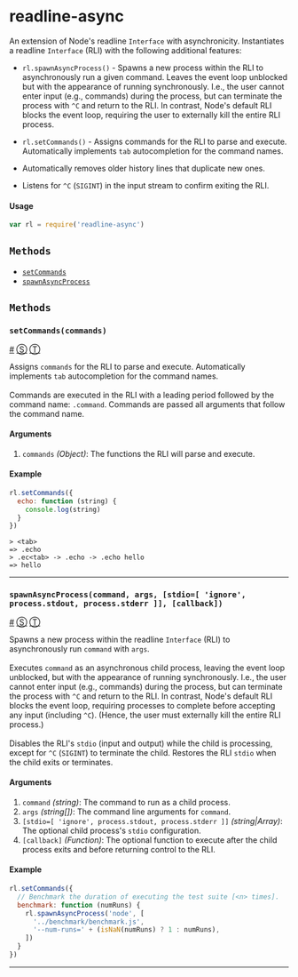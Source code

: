 # readline-async

An extension of Node's readline `Interface` with asynchronicity.
Instantiates a readline `Interface` (RLI) with the following additional features:

- `rl.spawnAsyncProcess()` - Spawns a new process within the RLI to asynchronously run a given command. Leaves the event loop unblocked but with the appearance of running synchronously. I.e., the user cannot enter input (e.g., commands) during the process, but can terminate the process with `^C` and return to the RLI. In contrast, Node's default RLI blocks the event loop, requiring the user to externally kill the entire RLI process.

- `rl.setCommands()` - Assigns commands for the RLI to parse and execute. Automatically implements `tab` autocompletion for the command names.

- Automatically removes older history lines that duplicate new ones.

- Listens for `^C` (`SIGINT`) in the input stream to confirm exiting the RLI.

#### Usage
```javascript
var rl = require('readline-async')
```

<!-- div class="toc-container" -->

<!-- div -->

## `Methods`
* <a href="#setCommands">`setCommands`</a>
* <a href="#spawnAsyncProcess">`spawnAsyncProcess`</a>

<!-- /div -->

<!-- /div -->

<!-- div class="doc-container" -->

<!-- div -->

## `Methods`

<!-- div -->

### <a id="setCommands"></a>`setCommands(commands)`
<a href="#setCommands">#</a> [&#x24C8;](git+https://github.com/DannyNemer/readline-async.git#L88 "View in source") [&#x24C9;][1]

Assigns `commands` for the RLI to parse and execute. Automatically implements `tab` autocompletion for the command names.
<br>
<br>
Commands are executed in the RLI with a leading period followed by the command name: `.command`. Commands are passed all arguments that follow the command name.

#### Arguments
1. `commands` *(Object)*: The functions the RLI will parse and execute.

#### Example
```js
rl.setCommands({
  echo: function (string) {
    console.log(string)
  }
})
```
```
> <tab>
=> .echo
> .ec<tab> -> .echo -> .echo hello
=> hello
```
* * *

<!-- /div -->

<!-- div -->

### <a id="spawnAsyncProcess"></a>`spawnAsyncProcess(command, args, [stdio=[ 'ignore', process.stdout, process.stderr ]], [callback])`
<a href="#spawnAsyncProcess">#</a> [&#x24C8;](git+https://github.com/DannyNemer/readline-async.git#L137 "View in source") [&#x24C9;][1]

Spawns a new process within the readline `Interface` (RLI) to asynchronously run `command` with `args`.
<br>
<br>
Executes `command` as an asynchronous child process, leaving the event loop unblocked, but with the appearance of running synchronously. I.e., the user cannot enter input (e.g., commands) during the process, but can terminate the process with `^C` and return to the RLI. In contrast, Node's default RLI blocks the event loop, requiring processes to complete before accepting any input (including `^C`). (Hence, the user must externally kill the entire RLI process.)
<br>
<br>
Disables the RLI's `stdio` (input and output) while the child is processing, except for `^C` (`SIGINT`) to terminate the child. Restores the RLI `stdio` when the child exits or terminates.

#### Arguments
1. `command` *(string)*: The command to run as a child process.
2. `args` *(string&#91;&#93;)*: The command line arguments for `command`.
3. `[stdio=[ 'ignore', process.stdout, process.stderr ]]` *(string|Array)*: The optional child process's `stdio` configuration.
4. `[callback]` *(Function)*: The optional function to execute after the child process exits and before returning control to the RLI.

#### Example
```js
rl.setCommands({
  // Benchmark the duration of executing the test suite [<n> times].
  benchmark: function (numRuns) {
    rl.spawnAsyncProcess('node', [
      '../benchmark/benchmark.js',
      '--num-runs=' + (isNaN(numRuns) ? 1 : numRuns),
    ])
  }
})
```
* * *

<!-- /div -->

<!-- /div -->

<!-- /div -->

 [1]: #methods "Jump back to the TOC."
